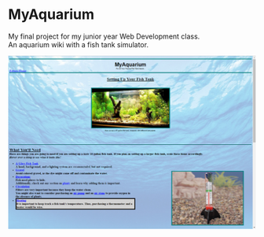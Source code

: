 # MyAquarium

My final project for my junior year Web Development class.<br/>
An aquarium wiki with a fish tank simulator.<br/>

![Alt text](MyAquarium/ss1.png "Wiki")
